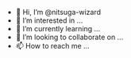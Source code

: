 - 👋 Hi, I’m @nitsuga-wizard
- 👀 I’m interested in ...
- 🌱 I’m currently learning ...
- 💞️ I’m looking to collaborate on ...
- 📫 How to reach me ...

<!---
nitsuga-wizard/nitsuga-wizard is a ✨ special ✨ repository because its `README.md` (this file) appears on your GitHub profile.
You can click the Preview link to take a look at your changes.
--->

